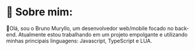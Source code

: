 # 💫 Sobre mim:

🍂Olá, sou o Bruno Muryllo, um desenvolvedor web/mobile focado no back-end. Atualmente estou trabalhando em um projeto empolgante e utilizando minhas principais linguagens: Javascript, TypeScript e LUA.
